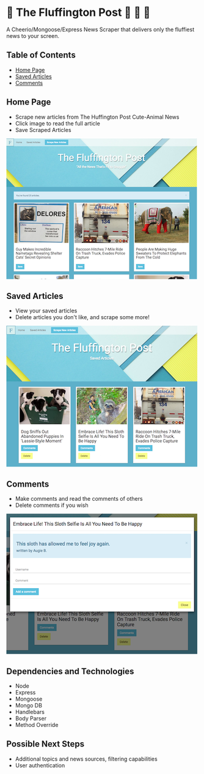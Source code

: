 # :newspaper: The Fluffington Post :panda_face: :hamster: :dog:
A Cheerio/Mongoose/Express News Scraper that delivers only the fluffiest news to your screen.

## Table of Contents

- [Home Page](#home-page)
- [Saved Articles](#saved-articles)
- [Comments](#comments)

## Home Page
* Scrape new articles from The Huffington Post Cute-Animal News
* Click image to read the full article
* Save Scraped Articles

![home page](public/img/home-screen.png?raw=true "Home Page")

## Saved Articles
* View your saved articles
* Delete articles you don't like, and scrape some more!


![saved articles](/public/img/saved-articles.png?raw=true "Saved Articles")

## Comments
* Make comments and read the comments of others
* Delete comments if you wish

![comments](/public/img/comment-modal.png?raw=true "Comments")


## Dependencies and Technologies
- Node
- Express
- Mongoose
- Mongo DB
- Handlebars
- Body Parser
- Method Override

## Possible Next Steps
* Additional topics and news sources, filtering capabilities
* User authentication
